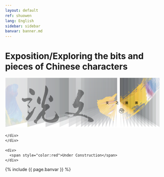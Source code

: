 ```yaml
---
layout: default
ref: shuowen
lang: English
sidebar: sidebar
banvar: banner.md
---
```


<div class="home-page">
  <div class="container">
    <h1 class="page-heading">Exposition/Exploring the bits and pieces of Chinese characters</h1>
    <div class="home-banner">
      <img alt="" src="/assets/images/banner1.png">

    </div>
    </div>
    
    <div>
      <span style="color:red">Under Construction</span>
    </div>
{% include {{ page.banvar }} %}

  </div>

